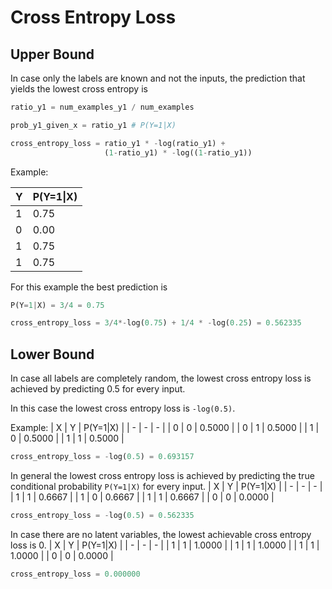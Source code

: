# Cross Entropy Loss

## Upper Bound

In case only the labels are known and not the inputs, the prediction that yields the lowest cross entropy is

``` Python
ratio_y1 = num_examples_y1 / num_examples

prob_y1_given_x = ratio_y1 # P(Y=1|X)

cross_entropy_loss = ratio_y1 * -log(ratio_y1) + 
                     (1-ratio_y1) * -log((1-ratio_y1))
```

Example:

| Y | P(Y=1\|X) |
| ----- | ----- |
| 1 | 0.75 |
| 0 | 0.00 |
| 1 | 0.75 |
| 1 | 0.75 |

For this example the best prediction is
``` Python
P(Y=1|X) = 3/4 = 0.75

cross_entropy_loss = 3/4*-log(0.75) + 1/4 * -log(0.25) = 0.562335
```

## Lower Bound
In case all labels are completely random, the lowest cross entropy loss is achieved by predicting 0.5 for every input.

In this case the lowest cross entropy loss is `-log(0.5)`.

Example:
| X | Y | P(Y=1\|X) |
| - | - | - |
| 0 | 0 | 0.5000 |
| 0 | 1 | 0.5000 |
| 1 | 0 | 0.5000 |
| 1 | 1 | 0.5000 |

``` Python
cross_entropy_loss = -log(0.5) = 0.693157
```

In general the lowest cross entropy loss is achieved by predicting the true conditional probability `P(Y=1|X)` for every input.
| X | Y | P(Y=1\|X) |
| - | - | - |
| 1 | 1 | 0.6667 |
| 1 | 0 | 0.6667 |
| 1 | 1 | 0.6667 |
| 0 | 0 | 0.0000 |

``` Python
cross_entropy_loss = -log(0.5) = 0.562335
```

In case there are no latent variables, the lowest achievable cross entropy loss is 0.
| X | Y | P(Y=1\|X) |
| - | - | - |
| 1 | 1 | 1.0000 |
| 1 | 1 | 1.0000 |
| 1 | 1 | 1.0000 |
| 0 | 0 | 0.0000 |

``` Python
cross_entropy_loss = 0.000000
```